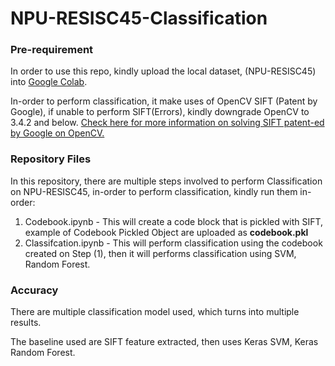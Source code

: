 # NPU-RESISC45-Classification

### Pre-requirement
In order to use this repo, kindly upload the local dataset, (NPU-RESISC45) into [Google Colab](https://colab.research.google.com/).

In-order to perform classification, it make uses of OpenCV SIFT (Patent by Google), if unable to perform SIFT(Errors), kindly downgrade OpenCV to 3.4.2 and below.
[Check here for more information on solving SIFT patent-ed by Google on OpenCV.](https://stackoverflow.com/questions/52305578/sift-cv2-xfeatures2d-sift-create-not-working-even-though-have-contrib-instal)


### Repository Files
In this repository, there are multiple steps involved to perform Classification on NPU-RESISC45, in-order to perform classification, kindly run them in-order:
1. Codebook.ipynb - This will create a code block that is pickled with SIFT, example of Codebook Pickled Object are uploaded as <b>codebook.pkl</b>
2. Classifcation.ipynb - This will perform classification using the codebook created on Step (1), then it will performs classification using SVM, Random Forest.

### Accuracy
There are multiple classification model used, which turns into multiple results.

The baseline used are SIFT feature extracted, then uses Keras SVM, Keras Random Forest.
